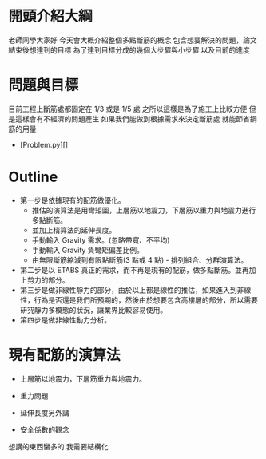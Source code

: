 # 開頭介紹大綱
老師同學大家好
今天會大概介紹整個多點斷筋的概念
包含想要解決的問題，論文結束後想達到的目標
為了達到目標分成的幾個大步驟與小步驟
以及目前的進度

# 問題與目標
目前工程上斷筋處都固定在 1/3 或是 1/5 處
之所以這樣是為了施工上比較方便
但是這樣會有不經濟的問題產生
如果我們能做到根據需求來決定斷筋處
就能節省鋼筋的用量
- [Problem.py][]

# Outline
- 第一步是依據現有的配筋做優化。
    - 推估的演算法是用彎矩圖，上層筋以地震力，下層筋以重力與地震力進行多點斷筋。
    - 並加上精算法的延伸長度。
    - 手動輸入 Gravity 需求。(忽略帶寬、不平均)
    - 手動輸入 Gravity 負彎矩偏差比例。
    - 由無限斷筋縮減到有限點斷筋(3 點或 4 點) - 排列組合、分群演算法。
- 第二步是以 ETABS 真正的需求，而不再是現有的配筋，做多點斷筋。並再加上剪力的部分。
- 第三步是做非線性靜力的部分，由於以上都是線性的推估，如果進入到非線性，行為是否還是我們所預期的，然後由於想要包含高樓層的部分，所以需要研究靜力多模態的狀況，讓業界比較容易使用。
- 第四步是做非線性動力分析。

# 現有配筋的演算法
- 上層筋以地震力，下層筋重力與地震力。
- 重力問題

- 延伸長度另外講
- 安全係數的觀念


想講的東西蠻多的
我需要結構化
